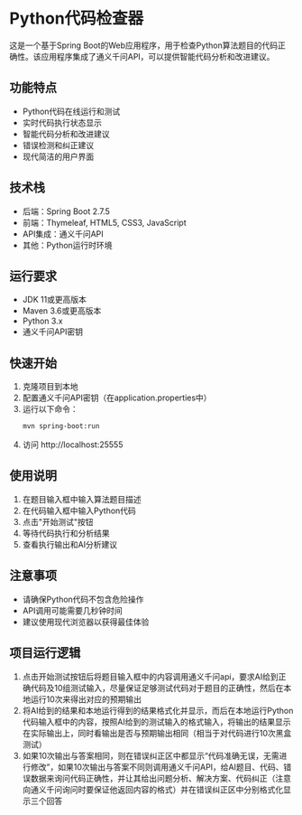 # Python代码检查器

这是一个基于Spring Boot的Web应用程序，用于检查Python算法题目的代码正确性。该应用程序集成了通义千问API，可以提供智能代码分析和改进建议。

## 功能特点

- Python代码在线运行和测试
- 实时代码执行状态显示
- 智能代码分析和改进建议
- 错误检测和纠正建议
- 现代简洁的用户界面

## 技术栈

- 后端：Spring Boot 2.7.5
- 前端：Thymeleaf, HTML5, CSS3, JavaScript
- API集成：通义千问API
- 其他：Python运行时环境

## 运行要求

- JDK 11或更高版本
- Maven 3.6或更高版本
- Python 3.x
- 通义千问API密钥

## 快速开始

1. 克隆项目到本地
2. 配置通义千问API密钥（在application.properties中）
3. 运行以下命令：
   ```bash
   mvn spring-boot:run
   ```
4. 访问 http://localhost:25555

## 使用说明

1. 在题目输入框中输入算法题目描述
2. 在代码输入框中输入Python代码
3. 点击"开始测试"按钮
4. 等待代码执行和分析结果
5. 查看执行输出和AI分析建议

## 注意事项

- 请确保Python代码不包含危险操作
- API调用可能需要几秒钟时间
- 建议使用现代浏览器以获得最佳体验 

## 项目运行逻辑

1. 点击开始测试按钮后将题目输入框中的内容调用通义千问api，要求AI给到正确代码及10组测试输入，尽量保证足够测试代码对于题目的正确性，然后在本地运行10次来得出对应的预期输出
2. 将AI给到的结果和本地运行得到的结果格式化并显示，而后在本地运行Python代码输入框中的内容，按照AI给到的测试输入的格式输入，将输出的结果显示在实际输出上，同时看输出是否与预期输出相同（相当于对代码进行10次黑盒测试）
3. 如果10次输出与答案相同，则在错误纠正区中都显示“代码准确无误，无需进行修改”，如果10次输出与答案不同则调用通义千问API，给AI题目、代码、错误数据来询问代码正确性，并让其给出问题分析、解决方案、代码纠正（注意向通义千问询问时要保证他返回内容的格式）并在错误纠正区中分别格式化显示三个回答